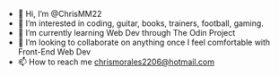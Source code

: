 - 👋 Hi, I’m @ChrisMM22
- 👀 I’m interested in coding, guitar, books, trainers, football, gaming.
- 🌱 I’m currently learning Web Dev through The Odin Project
- 💞️ I’m looking to collaborate on anything once I feel comfortable with Front-End Web Dev
- 📫 How to reach me chrismorales2206@hotmail.com

<!---
ChrisMM22/ChrisMM22 is a ✨ special ✨ repository because its `README.md` (this file) appears on your GitHub profile.
You can click the Preview link to take a look at your changes.
--->
